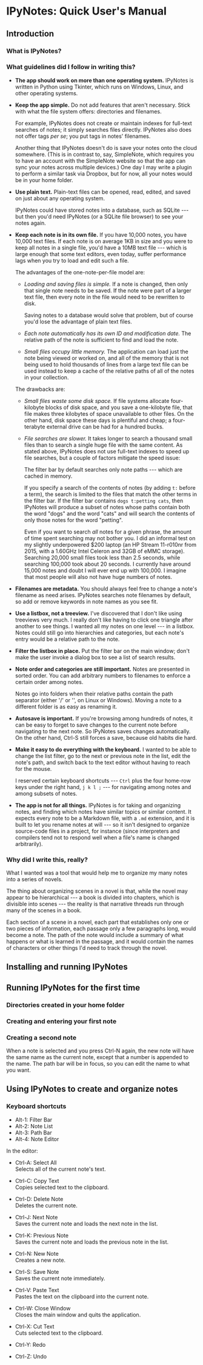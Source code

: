 IPyNotes: Quick User's Manual
=============================



## Introduction


### What is IPyNotes?


### What guidelines did I follow in writing this?


- **The app should work on more than one operating system.**
     IPyNotes is written in Python using Tkinter, which runs on Windows, Linux, and other operating systems.


- **Keep the app simple.**
     Do not add features that aren't necessary. Stick with what the file system offers: directories and filenames.

     For example, IPyNotes does not create or maintain indexes for full-text searches of notes; it simply searches files directly. IPyNotes also does not offer tags *per se*; you put tags in notes' filenames.

     Another thing that IPyNotes doesn't do is save your notes onto the cloud somewhere. (This is in contrast to, say, SimpleNote, which requires you to have an account with the SimpleNote website so that the app can sync your notes across multiple devices.) One day I may write a plugin to perform a similar task via Dropbox, but for now, all your notes would be in your home folder.


- **Use plain text.**
     Plain-text files can be opened, read, edited, and saved on just about any operating system.

     IPyNotes could have stored notes into a database, such as SQLite --- but then you'd need IPyNotes (or a SQLite file browser) to see your notes again.


- **Keep each note is in its own file.**
     If you have 10,000 notes, you have 10,000 text files. If each note is on average 1KB in size and you were to keep all notes in a single file, you'd have a 10MB text file --- which is large enough that some text editors, even today, suffer performance lags when you try to load and edit such a file.

  The advantages of the one-note-per-file model are:

  - *Loading and saving files is simple.*
     If a note is changed, then only that single note needs to be saved. If the note were part of a larger text file, then every note in the file would need to be rewritten to disk.

     Saving notes to a database would solve that problem, but of course you'd lose the advantage of plain text files.

  - *Each note automatically has its own ID and modification date.*
     The relative path of the note is sufficient to find and load the note.

  - *Small files occupy little memory.*
     The application can load just the note being viewed or worked on, and all of the memory that is not being used to hold thousands of lines from a large text file can be used instead to keep a cache of the relative paths of all of the notes in your collection.

  The drawbacks are:

  - *Small files waste some disk space.* If file systems allocate four-kilobyte blocks of disk space, and you save a one-kilobyte file, that file makes three kilobytes of space unavailable to other files. On the other hand, disk space these days is plentiful and cheap; a four-terabyte external drive can be had for a hundred bucks.

  - *File searches are slower.* It takes longer to search a thousand small files than to search a single huge file with the same content. As stated above, IPyNotes does not use full-text indexes to speed up file searches, but a couple of factors mitigate the speed issue:

     The filter bar by default searches only note paths --- which are cached in memory.

     If you specify a search of the contents of notes (by adding `t:` before a term), the search is limited to the files that match the other terms in the filter bar. If the filter bar contains `dogs t:petting cats`, then IPyNotes will produce a subset of notes whose paths contain both the word "dogs" and the word "cats" and will search the contents of only those notes for the word "petting".

     Even if you want to search *all* notes for a given phrase, the amount of time spent searching may not bother you. I did an informal test on my slightly underpowered $200 laptop (an HP Stream 11-r010nr from 2015, with a 1.60GHz Intel Celeron and 32GB of eMMC storage). Searching 20,000 small files took less than 2.5 seconds, while searching 100,000 took about 20 seconds. I currently have around 15,000 notes and doubt I will ever end up with 100,000. I imagine that most people will also not have huge numbers of notes.


- **Filenames are metadata.**
     You should always feel free to change a note's filename as need arises. IPyNotes searches note filenames by default, so add or remove keywords in note names as you see fit.


- **Use a listbox, not a treeview.**
     I've discovered that I don't like using treeviews very much. I really don't like having to click one triangle after another to see things. I wanted all my notes on one level --- in a listbox. Notes could still go into hierarchies and categories, but each note's entry would be a relative path to the note.


- **Filter the listbox in place.**
     Put the filter bar on the main window; don't make the user invoke a dialog box to see a list of search results.


- **Note order and categories are still important.**
     Notes are presented in sorted order. You can add arbitrary numbers to filenames to enforce a certain order among notes.

     Notes go into folders when their relative paths contain the path separator (either '/' or '\', on Linux or Windows). Moving a note to a different folder is as easy as renaming it.


- **Autosave is important.**
     If you're browsing among hundreds of notes, it can be easy to forget to save changes to the current note before navigating to the next note. So IPyNotes saves changes automatically. On the other hand, Ctrl-S still forces a save, because old habits die hard.


- **Make it easy to do everything with the keyboard.**
     I wanted to be able to change the list filter, go to the next or previous note in the list, edit the note's path, and switch back to the text editor without having to reach for the mouse.

     I reserved certain keyboard shortcuts --- `Ctrl` plus the four home-row keys under the right hand, `j k l ;` --- for navigating among notes and among subsets of notes.


- **The app is not for all things.**
     IPyNotes is for taking and organizing notes, and finding which notes have similar topics or similar content. It expects every note to be a Markdown file, with a `.md` extension, and it is built to let you rename notes at will --- so it isn't designed to organize source-code files in a project, for instance (since interpreters and compilers tend not to respond well when a file's name is changed arbitrarily).



### Why did I write this, really?

What I wanted was a tool that would help me to organize my many notes into a series of novels.

The thing about organizing scenes in a novel is that, while the novel may appear to be hierarchical --- a book is divided into chapters, which is divisible into scenes --- the reality is that narrative threads run through many of the scenes in a book.

Each section of a scene in a novel, each part that establishes only one or two pieces of information, each passage only a few paragraphs long, would become a note. The path of the note would include a summary of what happens or what is learned in the passage, and it would contain the names of characters or other things I'd need to track through the novel.



## Installing and running IPyNotes




## Running IPyNotes for the first time


### Directories created in your home folder



### Creating and entering your first note



### Creating a second note

When a note is selected and you press Ctrl-N again, the new note will have the same name as the current note, except that a number is appended to the name. The path bar will be in focus, so you can edit the name to what you want.



## Using IPyNotes to create and organize notes


### Keyboard shortcuts

- Alt-1: Filter Bar
- Alt-2: Note List
- Alt-3: Path Bar
- Alt-4: Note Editor

In the editor:

- Ctrl-A: Select All  
  Selects all of the current note's text.
  
- Ctrl-C: Copy Text  
  Copies selected text to the clipboard.
   
- Ctrl-D: Delete Note  
  Deletes the current note.
  
- Ctrl-J: Next Note  
  Saves the current note and loads the next note in the list.
  
- Ctrl-K: Previous Note  
  Saves the current note and loads the previous note in the list.

- Ctrl-N: New Note  
  Creates a new note.

- Ctrl-S: Save Note  
  Saves the current note immediately.

- Ctrl-V: Paste Text  
  Pastes the text on the clipboard into the current note.

- Ctrl-W: Close Window  
  Closes the main window and quits the application.

- Ctrl-X: Cut Text  
  Cuts selected text to the clipboard.

- Ctrl-Y: Redo

- Ctrl-Z: Undo


